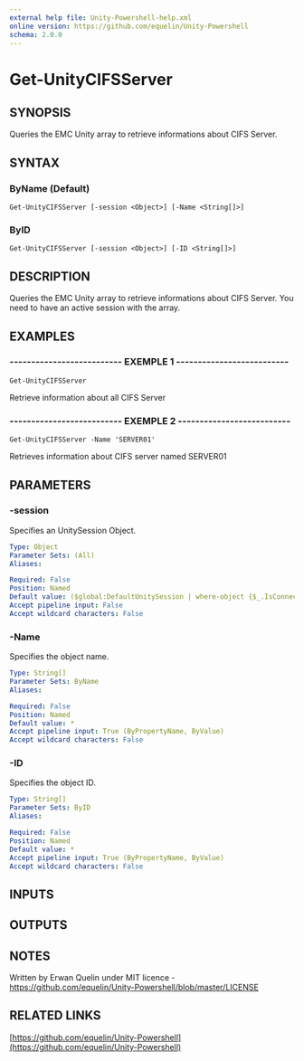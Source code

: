 ```yaml
---
external help file: Unity-Powershell-help.xml
online version: https://github.com/equelin/Unity-Powershell
schema: 2.0.0
---
```


# Get-UnityCIFSServer

## SYNOPSIS
Queries the EMC Unity array to retrieve informations about CIFS Server.

## SYNTAX

### ByName (Default)
```
Get-UnityCIFSServer [-session <Object>] [-Name <String[]>]
```

### ByID
```
Get-UnityCIFSServer [-session <Object>] [-ID <String[]>]
```

## DESCRIPTION
Queries the EMC Unity array to retrieve informations about CIFS Server.
You need to have an active session with the array.

## EXAMPLES

### -------------------------- EXEMPLE 1 --------------------------
```
Get-UnityCIFSServer
```

Retrieve information about all CIFS Server

### -------------------------- EXEMPLE 2 --------------------------
```
Get-UnityCIFSServer -Name 'SERVER01'
```

Retrieves information about CIFS server named SERVER01

## PARAMETERS

### -session
Specifies an UnitySession Object.

```yaml
Type: Object
Parameter Sets: (All)
Aliases: 

Required: False
Position: Named
Default value: ($global:DefaultUnitySession | where-object {$_.IsConnected -eq $true})
Accept pipeline input: False
Accept wildcard characters: False
```

### -Name
Specifies the object name.

```yaml
Type: String[]
Parameter Sets: ByName
Aliases: 

Required: False
Position: Named
Default value: *
Accept pipeline input: True (ByPropertyName, ByValue)
Accept wildcard characters: False
```

### -ID
Specifies the object ID.

```yaml
Type: String[]
Parameter Sets: ByID
Aliases: 

Required: False
Position: Named
Default value: *
Accept pipeline input: True (ByPropertyName, ByValue)
Accept wildcard characters: False
```

## INPUTS

## OUTPUTS

## NOTES
Written by Erwan Quelin under MIT licence - https://github.com/equelin/Unity-Powershell/blob/master/LICENSE

## RELATED LINKS

[https://github.com/equelin/Unity-Powershell](https://github.com/equelin/Unity-Powershell)


